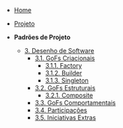 <!-- docs/_sidebar.md -->

- [Home](./)
- [Projeto](./Projeto/Projeto.md)

- **Padrões de Projeto**
  - [3. Desenho de Software](./PadroesDeProjeto/3.PadroesDeProjeto.md)
    - [3.1. GoFs Criacionais](./PadroesDeProjeto/GoFsCriacionais/index.md)
      - [3.1.1. Factory](./PadroesDeProjeto/GoFsCriacionais/factory.md)
      - [3.1.2. Builder](./PadroesDeProjeto/GoFsCriacionais/builder.md)
      - [3.1.3. Singleton](./PadroesDeProjeto/GoFsCriacionais/singleton.md)
    - [3.2. GoFs Estruturais](./PadroesDeProjeto/GoFsEstruturais/index.md)
      - [3.2.1. Composite](./PadroesDeProjeto/GoFsEstruturais/composite.md)
    - [3.3. GoFs Comportamentais](./PadroesDeProjeto/3.3.GoFsComportamentais.md)
    - [3.4. Participações](./PadroesDeProjeto/3.4.ParticipacoesPadroes.md)
    - [3.5. Iniciativas Extras](./PadroesDeProjeto/3.5.IniciativasExtras.md)
